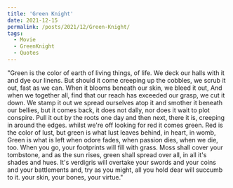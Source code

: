 ```yaml
---
title: 'Green Knight'
date: 2021-12-15
permalink: /posts/2021/12/Green-Knight/
tags:
  - Movie
  - GreenKnight
  - Quotes
---
```


"Green is the color of earth of living things, of life. We deck our halls with it and dye our linens. But should it come creeping up the cobbles, we scrub it out, fast as we can. When it blooms beneath our skin, we bleed it out, And when we together all, find that our reach has exceeded our grasp, we cut it down. We stamp it out we spread ourselves atop it and smother it beneath our bellies, but it comes back, it does not dally, nor does it wait to plot conspire. Pull it out by the roots one day and then next, there it is, creeping in around the edges. whilst we're off looking for red it comes green. Red is the color of lust, but green is what lust leaves behind, in heart, in womb, Green is what is left when odore fades, when passion dies, when we die, too. When you go, your footprints will fill with grass. Moss shall cover your tombstone, and as the sun rises, green shall spread over all, in all it's shades and hues. It's verdigris will overtake your swords and your coins and your battlements and, try as you might, all you hold dear will succumb to it. your skin, your bones, your virtue."

<!-- Headings are cool
======

You can have many headings
======

Aren't headings cool?
------ -->